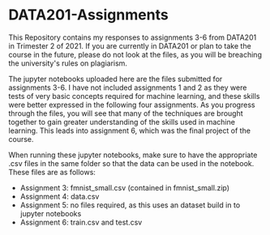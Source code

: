 # DATA201-Assignments
This Repository contains my responses to assignments 3-6 from DATA201 in Trimester 2 of 2021. If you are currently in DATA201 or plan to take the course in the future, please do not look at the files, as you will be breaching the university's rules on plagiarism.

The jupyter notebooks uploaded here are the files submitted for assignments 3-6. I have not included assignments 1 and 2 as they were tests of very basic concepts required for machine learning, and these skills were better expressed in the following four assignments. As you progress through the files, you will see that many of the techniques are brought together to gain greater understanding of the skills used in machine learning. This leads into assignment 6, which was the final project of the course.

When running these jupyter notebooks, make sure to have the appropriate .csv files in the same folder so that the data can be used in the notebook. These files are as follows:
 - Assignment 3: fmnist_small.csv (contained in fmnist_small.zip)
 - Assignment 4: data.csv
 - Assignment 5: no files required, as this uses an dataset build in to jupyter notebooks
 - Assignment 6: train.csv and test.csv
